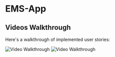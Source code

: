 # EMS-App

 ## Videos Walkthrough

Here's a walkthrough of implemented user stories:

<img src='search-box.gif' width='' alt='Video Walkthrough' />
<img src='search-box-responsive.gif' width='' alt='Video Walkthrough' />
